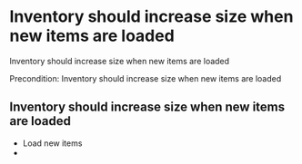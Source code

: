# Inventory should increase size when new items are loaded
Inventory should increase size when new items are loaded

Precondition: Inventory should increase size when new items are loaded

## Inventory should increase size when new items are loaded
* Load new items
* 